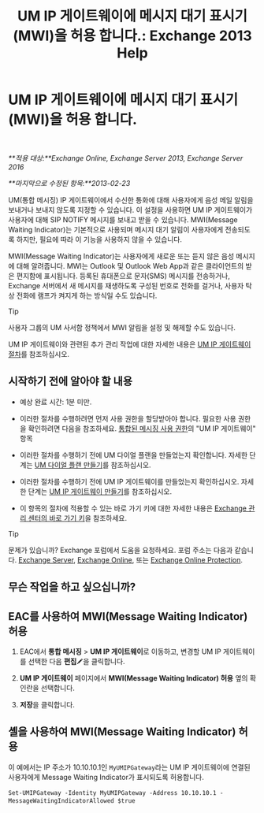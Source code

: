 ﻿---
title: 'UM IP 게이트웨이에 메시지 대기 표시기 (MWI)을 허용 합니다.: Exchange 2013 Help'
TOCTitle: UM IP 게이트웨이에 메시지 대기 표시기 (MWI)을 허용 합니다.
ms:assetid: 5667e37c-48c6-4659-9dc9-94b1dd8ba232
ms:mtpsurl: https://technet.microsoft.com/ko-kr/library/Dd297995(v=EXCHG.150)
ms:contentKeyID: 50483143
ms.date: 05/22/2018
mtps_version: v=EXCHG.150
ms.translationtype: MT
---

# UM IP 게이트웨이에 메시지 대기 표시기 (MWI)을 허용 합니다.

 

_**적용 대상:**Exchange Online, Exchange Server 2013, Exchange Server 2016_

_**마지막으로 수정된 항목:**2013-02-23_

UM(통합 메시징) IP 게이트웨이에서 수신한 통화에 대해 사용자에게 음성 메일 알림을 보내거나 보내지 않도록 지정할 수 있습니다. 이 설정을 사용하면 UM IP 게이트웨이가 사용자에 대해 SIP NOTIFY 메시지를 보내고 받을 수 있습니다. MWI(Message Waiting Indicator)는 기본적으로 사용되며 메시지 대기 알림이 사용자에게 전송되도록 하지만, 필요에 따라 이 기능을 사용하지 않을 수 있습니다.

MWI(Message Waiting Indicator)는 사용자에게 새로운 또는 듣지 않은 음성 메시지에 대해 알려줍니다. MWI는 Outlook 및 Outlook Web App과 같은 클라이언트의 받은 편지함에 표시됩니다. 등록된 휴대폰으로 문자(SMS) 메시지를 전송하거나, Exchange 서버에서 새 메시지를 재생하도록 구성된 번호로 전화를 걸거나, 사용자 탁상 전화에 램프가 켜지게 하는 방식일 수도 있습니다.


> [!TIP]
> 사용자 그룹의 UM 사서함 정책에서 MWI 알림을 설정 및 해제할 수도 있습니다.



UM IP 게이트웨이와 관련된 추가 관리 작업에 대한 자세한 내용은 [UM IP 게이트웨이 절차](um-ip-gateway-procedures-exchange-2013-help.md)를 참조하십시오.

## 시작하기 전에 알아야 할 내용

  - 예상 완료 시간: 1분 미만.

  - 이러한 절차를 수행하려면 먼저 사용 권한을 할당받아야 합니다. 필요한 사용 권한을 확인하려면 다음을 참조하세요. [통합된 메시징 사용 권한](unified-messaging-permissions-exchange-2013-help.md)의 "UM IP 게이트웨이" 항목

  - 이러한 절차를 수행하기 전에 UM 다이얼 플랜을 만들었는지 확인합니다. 자세한 단계는 [UM 다이얼 플랜 만들기](create-a-um-dial-plan-exchange-2013-help.md)를 참조하십시오.

  - 이러한 절차를 수행하기 전에 UM IP 게이트웨이를 만들었는지 확인하십시오. 자세한 단계는 [UM IP 게이트웨이 만들기](create-a-um-ip-gateway-exchange-2013-help.md)를 참조하십시오.

  - 이 항목의 절차에 적용할 수 있는 바로 가기 키에 대한 자세한 내용은 [Exchange 관리 센터의 바로 가기 키](keyboard-shortcuts-in-the-exchange-admin-center-exchange-online-protection-help.md)을 참조하세요.


> [!TIP]
> 문제가 있습니까? Exchange 포럼에서 도움을 요청하세요. 포럼 주소는 다음과 같습니다. <A href="https://go.microsoft.com/fwlink/p/?linkid=60612">Exchange Server</A>, <A href="https://go.microsoft.com/fwlink/p/?linkid=267542">Exchange Online</A>, 또는 <A href="https://go.microsoft.com/fwlink/p/?linkid=285351">Exchange Online Protection</A>.



## 무슨 작업을 하고 싶으십니까?

## EAC를 사용하여 MWI(Message Waiting Indicator) 허용

1.  EAC에서 **통합 메시징** \> **UM IP 게이트웨이**로 이동하고, 변경할 UM IP 게이트웨이를 선택한 다음 **편집**![편집 아이콘](images/JJ218640.6f53ccb2-1f13-4c02-bea0-30690e6ea71d(EXCHG.150).gif "편집 아이콘")을 클릭합니다.

2.  **UM IP 게이트웨이** 페이지에서 **MWI(Message Waiting Indicator) 허용** 옆의 확인란을 선택합니다.

3.  **저장**을 클릭합니다.

## 셸을 사용하여 MWI(Message Waiting Indicator) 허용

이 예에서는 IP 주소가 10.10.10.1인 `MyUMIPGateway`라는 UM IP 게이트웨이에 연결된 사용자에게 Message Waiting Indicator가 표시되도록 허용합니다.

    Set-UMIPGateway -Identity MyUMIPGateway -Address 10.10.10.1 -MessageWaitingIndicatorAllowed $true

